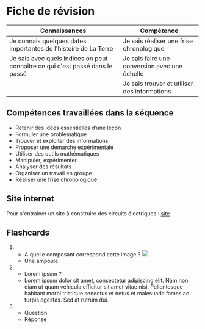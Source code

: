# Fiche de révision

| Connaissances   | Compétence   |
| --- | ---- |
|   Je connais quelques dates importantes de l'histoire de La Terre     |      Je sais réaliser une frise chronologique     |
|   Je sais avec quels indices on peut connaître ce qui c'est passé dans le passé  | Je sais faire une conversion avec une échelle |
|   |   Je sais trouver et utiliser des informations  |

## Compétences travaillées dans la séquence
- Retenir des idées essentielles d’une leçon
- Formuler une problématique
- Trouver et exploiter des informations
- Proposer une démarche expérimentale
- Utiliser des outils mathématiques
- Manipuler, expérimenter
- Analyser des résultats
- Organiser un travail en groupe
- Réaliser une frise chronologique

## Site internet

Pour s'entrainer un site à construire des circuits électriques :
[site](https://phet.colorado.edu/sims/html/circuit-construction-kit-dc-virtual-lab/latest/circuit-construction-kit-dc-virtual-lab_fr.html)



## Flashcards


<div markdown class="flashcard">

1. 
    - A quelle composant correspond cette image ? ![](Pictures/schemaAmpoule.png)
    - Une ampoule
2. 
    - Lorem ipsum ?
    - Lorem ipsum dolor sit amet, consectetur adipiscing elit. Nam non diam ut quam vehicula efficitur sit amet vitae nisi. Pellentesque habitant morbi tristique senectus et netus et malesuada fames ac turpis egestas. Sed at rutrum dui.
3. 
    - Question
    - Réponse

</div>
